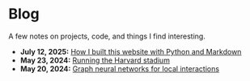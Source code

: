 # Blog

A few notes on projects, code, and things I find interesting.

* **July 12, 2025:** [How I built this website with Python and Markdown](blog/how-i-built-this-website.html)
* **May 23, 2024:** [Running the Harvard stadium](blog/stadium.html)
* **May 20, 2024:** [Graph neural networks for local interactions](blog/gnn-local-interactions.html)
